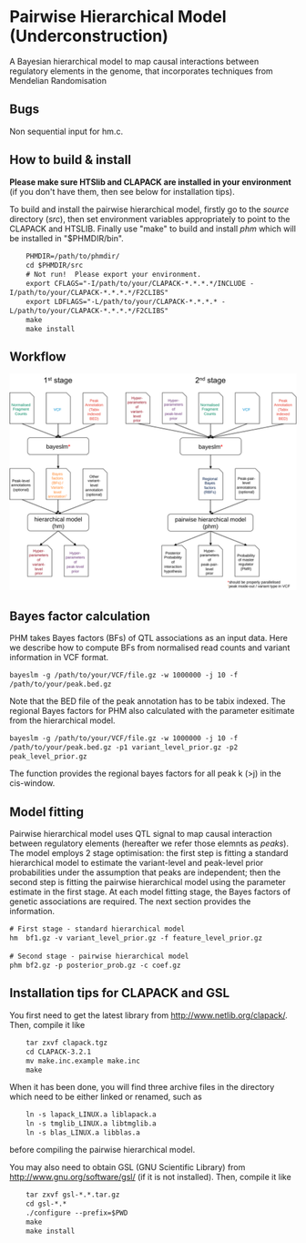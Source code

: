 # Pairwise Hierarchical Model (Underconstruction)
A Bayesian hierarchical model to map causal interactions between regulatory elements in the genome, that incorporates techniques from Mendelian Randomisation

## Bugs

Non sequential input for hm.c.

## How to build & install
**Please make sure HTSlib and CLAPACK are installed in your environment** (if you don't have them, then see below for installation tips).

To build and install the pairwise hierarchical model, firstly go to the _source_ directory (*src*), then set environment variables appropriately to point to the CLAPACK and HTSLIB.  Finally use "make" to build and install *phm* which will be installed in "$PHMDIR/bin".

        PHMDIR=/path/to/phmdir/
        cd $PHMDIR/src
        # Not run!  Please export your environment.
        export CFLAGS="-I/path/to/your/CLAPACK-*.*.*.*/INCLUDE -I/path/to/your/CLAPACK-*.*.*.*/F2CLIBS"
        export LDFLAGS="-L/path/to/your/CLAPACK-*.*.*.* -L/path/to/your/CLAPACK-*.*.*.*/F2CLIBS"
        make
        make install

## Workflow

![workflow](https://github.com/natsuhiko/Images/blob/master/workflow.png)

## Bayes factor calculation

PHM takes Bayes factors (BFs) of QTL associations as an input data. Here we describe how to compute BFs from normalised read counts and variant information in VCF format.

	bayeslm -g /path/to/your/VCF/file.gz -w 1000000 -j 10 -f /path/to/your/peak.bed.gz

Note that the BED file of the peak annotation has to be tabix indexed. The regional Bayes factors for PHM also calculated with the parameter esitimate from the hierarchical model.

	bayeslm -g /path/to/your/VCF/file.gz -w 1000000 -j 10 -f /path/to/your/peak.bed.gz -p1 variant_level_prior.gz -p2 peak_level_prior.gz

The function provides the regional bayes factors for all peak k (>j) in the cis-window.

## Model fitting

Pairwise hierarchical model uses QTL signal to map causal interaction between regulatory elements (hereafter we refer those elemnts as *peaks*). The model employs 2 stage optimisation: the first step is fitting a standard hierarchical model to estimate the variant-level and peak-level prior probabilities under the assumption that peaks are independent; then the second step is fitting the pairwise hierarchical model using the parameter estimate in the first stage. At each model fitting stage, the Bayes factors of genetic associations are required. The next section provides the information. 

	# First stage - standard hierarchical model
	hm  bf1.gz -v variant_level_prior.gz -f feature_level_prior.gz

	# Second stage - pairwise hierarchical model
	phm bf2.gz -p posterior_prob.gz -c coef.gz

## Installation tips for CLAPACK and GSL

You first need to get the latest library from http://www.netlib.org/clapack/.  Then, compile it like

        tar zxvf clapack.tgz
        cd CLAPACK-3.2.1
        mv make.inc.example make.inc
        make

When it has been done, you will find three archive files in the directory which need to be either linked or renamed, such as

        ln -s lapack_LINUX.a liblapack.a
        ln -s tmglib_LINUX.a libtmglib.a
        ln -s blas_LINUX.a libblas.a

before compiling the pairwise hierarchical model.

You may also need to obtain GSL (GNU Scientific Library) from http://www.gnu.org/software/gsl/ (if it is not installed).  Then, compile it like

        tar zxvf gsl-*.*.tar.gz
        cd gsl-*.*
        ./configure --prefix=$PWD
        make
        make install


